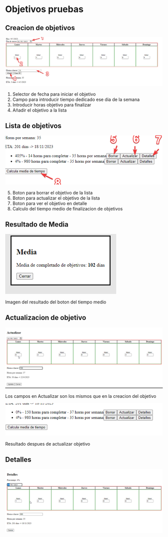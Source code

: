# Objetivos pruebas

## Creacion de objetivos
![Alt text](imgs/2023-05-09%2020_09_51-React_App_-_Brave.png)

1. Selector de fecha para iniciar el objetivo
2. Campo para introducir tiempo dedicado ese dia de la semana
3. Introducir horas objetivo para finalizar 
4. Añadir el objetivo a la lista

## Lista de objetivos
![Alt text](imgs/2023-05-09%2020_10_33-React_App_-_Brave.png)

5. Boton para borrar el objetivo de la lista
6. Boton para actualizar el objetivo de la lista
7. Boton para ver el objetivo en detalle
8. Calculo del tiempo medio de finalizacion de objetivos

## Resultado de Media
![Alt text](imgs/2023-05-09%2020_10_37-React_App_-_Brave.png)

Imagen del resultado del boton del tiempo medio

## Actualizacion de objetivo
![Alt text](imgs/2023-05-09%2020_11_06-React_App_-_Brave.png)

Los campos en Actualizar son los mismos que en la creacion del objetivo

![Alt text](imgs/2023-05-09%2020_21_24-React_App_-_Brave.png)

Resultado despues de actualizar objetivo

## Detalles
![Alt text](imgs/2023-05-09%2020_21_32-React_App_-_Brave.png)
